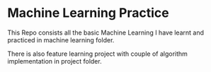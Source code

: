 #  Machine Learning Practice

This Repo consists all the basic Machine Learning I have learnt and practiced in machine learning folder.

There is also feature learning project with couple of algorithm implementation in project folder.
